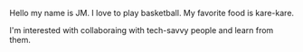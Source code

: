 Hello my name is JM.
I love to play basketball.
My favorite food is kare-kare.

I'm interested with collaboraing with tech-savvy people and learn from them.
